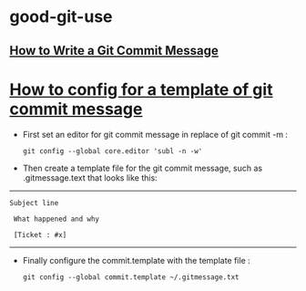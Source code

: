 # good-git-use
## [How to Write a Git Commit Message](http://chris.beams.io/posts/git-commit/)
# [How to config for a template of git commit message](https://git-scm.com/book/en/v2/Customizing-Git-Git-Configuration)
 - First set an editor for git commit message in replace of git commit -m :

 	`git config --global core.editor 'subl -n -w'`

 - Then create a template file for the git commit message, such as .gitmessage.text that looks like this:
----
 	Subject line

 	 What happened and why

 	 [Ticket : #x]
----
 - Finally configure the commit.template with the template file :

 	`git config --global commit.template ~/.gitmessage.txt`